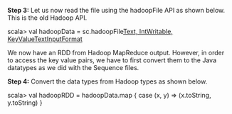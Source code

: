 
**Step 3:** Let us now read the file using the hadoopFile API as shown below. This is the old Hadoop API.

scala> val hadoopData = sc.hadoopFile[Text, IntWritable, KeyValueTextInputFormat](“/IdeaProjects/Spark/chapter_10/part-r-00000”)

 

We now have an RDD from Hadoop MapReduce output. However, in order to access the key value pairs, we have to first convert them to the Java datatypes as we did with the Sequence files.

**Step 4:** Convert the data types from Hadoop types as shown below.

scala> val hadoopRDD = hadoopData.map
{
	case (x, y) => (x.toString, y.toString)
}

 






